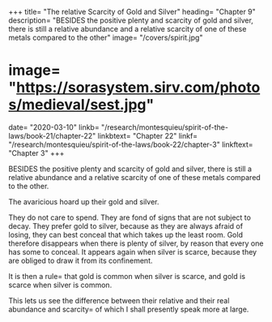 



+++
title= "The relative Scarcity of Gold and Silver"
heading= "Chapter 9"
description= "BESIDES the positive plenty and scarcity of gold and silver, there is still a relative abundance and a relative scarcity of one of these metals compared to the other"
image= "/covers/spirit.jpg"
# image= "https://sorasystem.sirv.com/photos/medieval/sest.jpg"
date= "2020-03-10"
linkb= "/research/montesquieu/spirit-of-the-laws/book-21/chapter-22"
linkbtext= "Chapter 22"
linkf= "/research/montesquieu/spirit-of-the-laws/book-22/chapter-3"
linkftext= "Chapter 3"
+++

BESIDES the positive plenty and scarcity of gold and silver, there is still a relative abundance and a relative scarcity of one of these metals compared to the other.

The avaricious hoard up their gold and silver.

They do not care to spend.
They are fond of signs that are not subject to decay.
They prefer gold to silver, because as they are always afraid of losing, they can best conceal that which takes up the least room.
Gold therefore disappears when there is plenty of silver, by reason that every one has some to conceal.
It appears again when silver is scarce, because they are obliged to draw it from its confinement.

It is then a rule= that gold is common when silver is scarce, and gold is scarce when silver is common.

This lets us see the difference between their relative and their real abundance and scarcity= of which I shall presently speak more at large.
